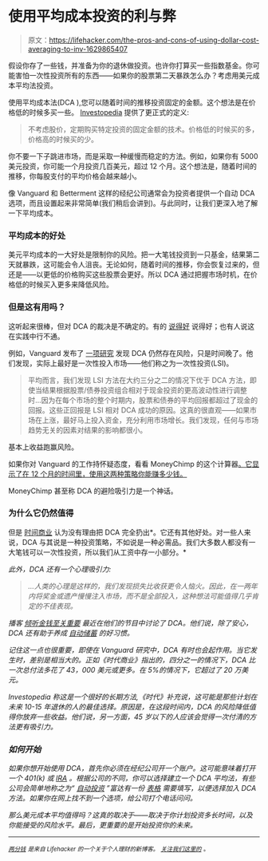 # 使用平均成本投资的利与弊

> 原文：<https://lifehacker.com/the-pros-and-cons-of-using-dollar-cost-averaging-to-inv-1629865407>

假设你存了一些钱，并准备为你的退休做投资。也许你打算买一些指数基金。你可能害怕一次性投资所有的东西——如果你的股票第二天暴跌怎么办？考虑用美元成本平均法投资。



使用平均成本法(DCA ),您可以随着时间的推移投资固定的金额。这个想法是在价格低的时候多买一些。 [Investopedia](http://www.investopedia.com/terms/d/dollarcostaveraging.asp) 提供了更正式的定义:

> 不考虑股价，定期购买特定投资的固定金额的技术。价格低的时候买的多，价格高的时候买的少。

你不要一下子跳进市场，而是采取一种缓慢而稳定的方法。例如，如果你有 5000 美元投资，你可能一个月投资几百美元，超过 12 个月。这个想法是，随着时间的推移，你每股支付的平均价格会越来越小。

像 Vanguard 和 Betterment 这样的经纪公司通常会为投资者提供一个自动 DCA 选项，而且设置起来非常简单(我们稍后会讲到)。与此同时，让我们更深入地了解一下平均成本。

### 平均成本的好处

美元平均成本的一大好处是限制你的风险。把一大笔钱投资到一只基金，结果第二天就暴跌，这可能会令人沮丧。无论如何，随着时间的推移，你会恢复过来的，但还是——以更低的价格购买这些股票会更好。所以 DCA 通过把握市场时机，在价格低的时候买入更多来降低风险。

### 但是这有用吗？

这听起来很棒，但对 DCA 的裁决是不确定的。有的 [说得好](http://www.investopedia.com/articles/mutualfund/05/071305.asp) 说得好；也有人说这在实践中行不通。

例如，Vanguard 发布了 [一项研究](https://pressroom.vanguard.com/content/nonindexed/7.23.2012_Dollar-cost_Averaging.pdf) 发现 DCA 仍然存在风险，只是时间晚了。他们发现，实际上最好是一次性投入市场——他们称之为一次性投资(LSI)。

> 平均而言，我们发现 LSI 方法在大约三分之二的情况下优于 DCA 方法，即使当结果根据股票/债券投资组合相对于现金投资的更高波动性进行调整时...因为在每个市场的整个时期内，股票和债券的平均回报都超过了现金的回报。这些正回报是 LSI 相对 DCA 成功的原因。这真的很直观——如果市场在上涨，最好马上投入资金，充分利用市场增长。我们发现，任何与市场趋势无关的因素对结果的影响都很小。

基本上收益跑赢风险。

如果你对 Vanguard 的工作持怀疑态度，看看 MoneyChimp 的这个计算器[。它显示了在 12 个月的时间里，使用这两种策略你能赚多少钱。](http://www.moneychimp.com/features/dollar_cost.htm)

MoneyChimp 甚至称 DCA 的避险吸引力是一个神话。

### 为什么它仍然值得

但是 [时间商业](http://business.time.com/2012/11/15/is-dollar-cost-averaging-dumb/) 认为没有理由把 DCA 完全扔出*。它还有其他好处。对一些人来说，DCA 与其说是一种投资策略，不如说是一种必需品。我们大多数人都没有一大笔钱可以一次性投资，所以我们从工资中存一小部分。*

*此外，DCA 还有一个心理吸引力:*

> *...人类的心理是这样的，我们发现损失比收获更令人恼火。因此，在一两年内将奖金或遗产慢慢注入市场，而不是全部投入，这种想法可能值得几乎肯定的不佳表现。*

*播客 [倾听金钱至关重要](http://www.listenmoneymatters.com/dollar-cost-averaging/) 最近在他们的节目中讨论了 DCA。他们说，除了安心，DCA 还有助于养成 [自动储蓄](https://lifehacker.com/ramit-sethi-on-getting-rich-and-automating-your-money-5180515) 的好习惯。*

*记住这一点也很重要，即使在 Vanguard 研究中，DCA 有时也会起作用。当它发生时，差别是相当大的。正如《时代商业》指出的，四分之一的情况下，DCA 比一次总付法多花了 43，000 美元或更多。在 5%的情况下，它超过了 20 万美元。*

*Investopedia 称这是一个很好的长期方法,《时代》补充说，这可能是那些计划在未来 10-15 年退休的人的最佳选择。原因是，在这段时间内，DCA 的风险降低值得你放弃一些收益。他们说，另一方面，45 岁以下的人应该会觉得一次付清的方法更有吸引力。*

### *如何开始*

*如果你想开始使用 DCA，首先你必须在经纪公司开一个账户。这可能意味着打开一个 401(k) 或 [IRA](https://lifehacker.com/a-beginner-s-guide-to-opening-an-ira-1607498930) 。根据公司的不同，你可以选择建立一个 DCA 平均法，有些公司会简单地称之为“ [自动投资](https://personal.vanguard.com/us/whatweoffer/accountservices/savings) ”富达有一份 [表格](https://www.fidelity.com/bin-public/060_www_fidelity_com/documents/customer-service/annuities-FPRA-FRRA-dollar-cost-averaging.pdf) 需要填写，以便选择加入 DCA 方法。如果你在网上找不到一个选项，给公司打个电话问问。*

*那么美元成本平均值得吗？这真的取决于——取决于你计划投资多长时间，以及你能接受的风险水平。最后，更重要的是开始投资你的未来。*

* * *

*[*<small>两分钱</small>*](http://twocents.lifehacker.com/) *<small>是来自 Lifehacker 的一个关于个人理财的新博客。</small>* [*<small>关注我们这里的</small>*](https://twitter.com/TwoCentsLH) <small>*。*</small>*